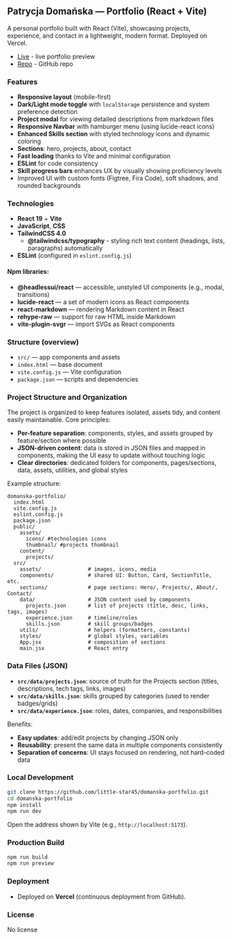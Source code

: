 ## Patrycja Domańska — Portfolio (React + Vite)

A personal portfolio built with React (Vite), showcasing projects, experience, and contact in a lightweight, modern format. Deployed on Vercel.

- [Live](https://personal-portfolio-vert-two-16.vercel.app) - live portfolio preview
- [Repo](https://github.com/little-star45/domanska-portfolio) - GitHub repo

### Features
- **Responsive layout** (mobile-first)
- **Dark/Light mode toggle** with `localStorage` persistence and system preference detection
- **Project modal** for viewing detailed descriptions from markdown files
- **Responsive Navbar** with hamburger menu (using lucide-react icons)
- **Enhanced Skills section** with styled technology icons and dynamic coloring
- **Sections**: hero, projects, about, contact
- **Fast loading** thanks to Vite and minimal configuration
- **ESLint** for code consistency
- **Skill progress bars** enhances UX by visually showing proficiency levels
- Improved UI with custom fonts (Figtree, Fira Code), soft shadows, and rounded backgrounds

### Technologies
- **React 19** + **Vite**
- **JavaScript**, **CSS**
- **TailwindCSS 4.0**
  - **@tailwindcss/typography** - styling rich text content (headings, lists, paragraphs) automatically
- **ESLint** (configured in `eslint.config.js`)

#### Npm libraries:
  - **@headlessui/react** — accessible, unstyled UI components (e.g., modal, transitions)
  - **lucide-react** — a set of modern icons as React components
  - **react-markdown** — rendering Markdown content in React
  - **rehype-raw** — support for raw HTML inside Markdown
  - **vite-plugin-svgr** — import SVGs as React components

### Structure (overview)
- `src/` — app components and assets
- `index.html` — base document
- `vite.config.js` — Vite configuration
- `package.json` — scripts and dependencies

### Project Structure and Organization
The project is organized to keep features isolated, assets tidy, and content easily maintainable. Core principles:
- **Per-feature separation**: components, styles, and assets grouped by feature/section where possible
- **JSON-driven content**: data is stored in JSON files and mapped in components, making the UI easy to update without touching logic
- **Clear directories**: dedicated folders for components, pages/sections, data, assets, utilities, and global styles

Example structure:
```text
domanska-portfolio/
  index.html
  vite.config.js
  eslint.config.js
  package.json
  public/
    assets/
      icons/ #technologies icons
      thumbnail/ #projects thumbnail
    content/
      projects/
  src/
    assets/               # images, icons, media
    components/           # shared UI: Button, Card, SectionTitle, etc.
    sections/             # page sections: Hero/, Projects/, About/, Contact/
    data/                 # JSON content used by components
      projects.json       # list of projects (title, desc, links, tags, images)
      experience.json     # timeline/roles
      skills.json         # skill groups/badges
    utils/                # helpers (formatters, constants)
    styles/               # global styles, variables
    App.jsx               # composition of sections
    main.jsx              # React entry
```

### Data Files (JSON)
- **`src/data/projects.json`**: source of truth for the Projects section (titles, descriptions, tech tags, links, images)
- **`src/data/skills.json`**: skills grouped by categories (used to render badges/grids)
- **`src/data/experience.json`**: roles, dates, companies, and responsibilities

Benefits:
- **Easy updates**: add/edit projects by changing JSON only
- **Reusability**: present the same data in multiple components consistently
- **Separation of concerns**: UI stays focused on rendering, not hard-coded data

### Local Development
```bash
git clone https://github.com/little-star45/domanska-portfolio.git
cd domanska-portfolio
npm install
npm run dev
```
Open the address shown by Vite (e.g., `http://localhost:5173`).

### Production Build
```bash
npm run build
npm run preview
```

### Deployment
- Deployed on **Vercel** (continuous deployment from GitHub).

### License
No license